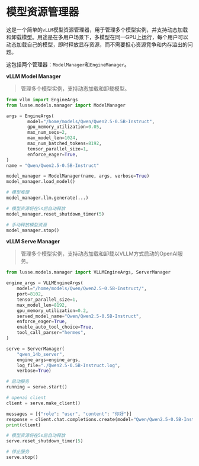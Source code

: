 # 模型资源管理器

这是一个简单的`vLLM`模型资源管理器，用于管理多个模型实例，并支持动态加载和卸载模型。用途是在多用户场景下，多模型在同一GPU上运行，每个用户可以动态加载自己的模型，即时释放显存资源，而不需要担心资源竞争和内存溢出的问题。

这包括两个管理器：``ModelManager``和``EngineManager``。

**vLLM Model Manager**

> 管理多个模型实例，支持动态加载和卸载模型。

```python
from vllm import EngineArgs
from lusse.models.manager import ModelManager

args = EngineArgs(
        model="/home/models/Qwen/Qwen2.5-0.5B-Instruct",
        gpu_memory_utilization=0.05,
        max_num_seqs=2,
        max_model_len=1024,
        max_num_batched_tokens=8192,
        tensor_parallel_size=1,
        enforce_eager=True,
)
name = "Qwen/Qwen2.5-0.5B-Instruct"

model_manager = ModelManager(name, args, verbose=True)
model_manager.load_model()

# 模型推理
model_manager.llm.generate(...)

# 模型资源将在5s后自动释放
model_manager.reset_shutdown_timer(5)

# 手动释放模型资源
model_manager.stop()
```

**vLLM Serve Manager**

> 管理多个模型实例，支持动态加载和卸载以VLLM方式启动的OpenAI服务。

```python
from lusse.models.manager import VLLMEngineArgs, ServerManager

engine_args = VLLMEngineArgs(
    model="/home/models/Qwen/Qwen2.5-0.5B-Instruct/",
    port=8102,
    tensor_parallel_size=1,
    max_model_len=8192,
    gpu_memory_utilization=0.2,
    served_model_name="Qwen/Qwen2.5-0.5B-Instruct",
    enforce_eager=True,
    enable_auto_tool_choice=True,
    tool_call_parser="hermes",
)

serve = ServerManager(
    "qwen_14b_server", 
    engine_args=engine_args, 
    log_file="./Qwen2.5-0.5B-Instruct.log", 
    verbose=True)

# 启动服务
running = serve.start()

# openai client
client = serve.make_client()

messages = [{"role": "user", "content": "你好"}]
response = client.chat.completions.create(model="Qwen/Qwen2.5-0.5B-Instruct", messages=messages)
print(client)

# 模型资源将在5s后自动释放
serve.reset_shutdown_timer(5)

# 停止服务
serve.stop()
```
